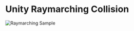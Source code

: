 Unity Raymarching Collision
===========================

![Raymarching Sample](https://raw.githubusercontent.com/wiki/hecomi/UnityRaymarchingCollision/collision.gif)
